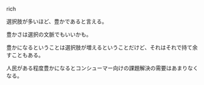 rich

選択肢が多いほど、豊かであると言える。

豊かさは選択の文脈でもいいかも。

豊かになるということは選択肢が増えるということだけど、それはそれで持て余すこともある。

人民がある程度豊かになるとコンシューマー向けの課題解決の需要はあまりなくなる。
